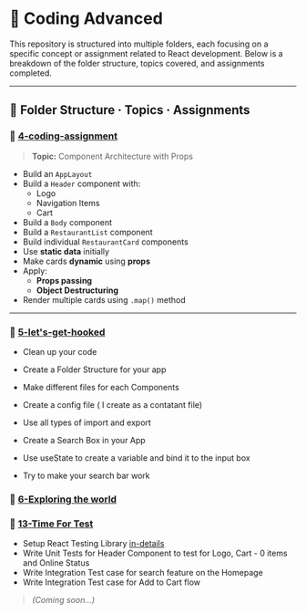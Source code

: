 # 🚀 Coding Advanced

This repository is structured into multiple folders, each focusing on a specific concept or assignment related to React development. Below is a breakdown of the folder structure, topics covered, and assignments completed.

---

## 📁 Folder Structure · Topics · Assignments

### 🔹 [4-coding-assignment](./src/App.js)
> **Topic:** Component Architecture with Props

- Build an `AppLayout`
- Build a `Header` component with:
  - Logo
  - Navigation Items
  - Cart
- Build a `Body` component
- Build a `RestaurantList` component
- Build individual `RestaurantCard` components
- Use **static data** initially
- Make cards **dynamic** using **props**
- Apply:
  - **Props passing**
  - **Object Destructuring**
- Render multiple cards using `.map()` method

---

### 🔹 [5-let's-get-hooked](./src)
- Clean up your code
- Create a Folder Structure for your app
- Make different files for each Components

- Create a config file ( I create as a contatant file)
- Use all types of import and export
- Create a Search Box in your App
- Use useState to create a variable and bind it to the input box
- Try to make your search bar work

### 🔹 [6-Exploring the world](./src)





### 🔹 [13-Time For Test](./src/components/__tests__/)
- Setup React Testing Library [in-details](./testingSetup.md)
- Write Unit Tests for Header Component to test for Logo, Cart - 0 items and
Online Status
- Write Integration Test case for search feature on the Homepage
- Write Integration Test case for Add to Cart flow


> *(Coming soon...)*
